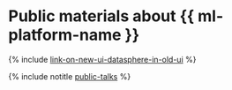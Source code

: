 # Public materials about {{ ml-platform-name }}

{% include [link-on-new-ui-datasphere-in-old-ui](../_includes/datasphere/datasphere-old-note.md) %}

{% include notitle [public-talks](../_includes/datasphere/public-talks.md) %}
